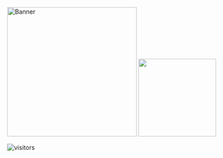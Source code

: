 <img src="https://miro.medium.com/max/3600/0*JKyzq_e9TUlb84wX" alt="Banner" width = "300">

<img height="180em" src="https://github-readme-stats.vercel.app/api?username=lanteignel93&theme=synthwave&show_icons=true&hide_border=true&&count_private=true&include_all_commits=true" />

![visitors](https://visitor-badge.glitch.me/badge?page_id=lanteignel93.visitor-badge)

